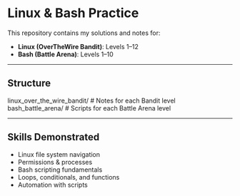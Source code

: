 # Linux & Bash Practice

This repository contains my solutions and notes for:

- **Linux (OverTheWire Bandit)**: Levels 1–12  
- **Bash (Battle Arena)**: Levels 1–10

---

## Structure
linux_over_the_wire_bandit/ # Notes for each Bandit level
bash_battle_arena/ # Scripts for each Battle Arena level

---

## Skills Demonstrated
- Linux file system navigation
- Permissions & processes
- Bash scripting fundamentals
- Loops, conditionals, and functions
- Automation with scripts

